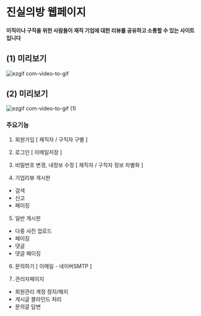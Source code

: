 # 진실의방 웹페이지
#### 이직이나 구직을 위한 사람들이 재직  기업에 대한 리뷰를 공유하고 소통할 수 있는 사이트입니다

## (1) 미리보기
![ezgif com-video-to-gif](https://user-images.githubusercontent.com/67407666/88572426-124f5d00-d07a-11ea-9757-b9fd98626fb7.gif)

## (2) 미리보기
![ezgif com-video-to-gif (1)](https://user-images.githubusercontent.com/67407666/88572437-19766b00-d07a-11ea-8840-a9f902213054.gif)



### 주요기능

1. 회원가입 [ 재직자 / 구직자 구별 ] 

2. 로그인 [ 이메일저장 ] 

3. 비밀번호 변경, 내정보 수정 [ 재직자 / 구직자 정보 차별화 ]

4. 기업리뷰 게시판 
  - 검색
  - 신고
  - 페이징
  
5. 일반 게시판 
  - 다중 사진 업로드
  - 페이징
  - 댓글
  - 댓글 페이징
  
6. 문의하기 [ 이메일 - 네이버SMTP ]

7. 관리자페이지 
 - 회원관리 계정 정지/해지
 - 게시글 블라인드 처리
 - 문의글 답변

